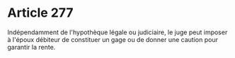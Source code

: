 # Article 277

Indépendamment de l'hypothèque légale ou judiciaire, le juge peut imposer à l'époux débiteur de constituer un gage ou de donner une caution pour garantir la rente.

